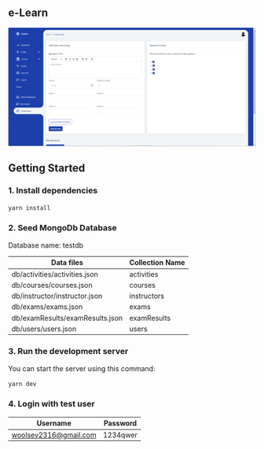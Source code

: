 ## e-Learn
![exam creation form](images/elearn.png?raw=true "Title")

## Getting Started

### 1. Install dependencies

```bash
yarn install
```

### 2. Seed MongoDb Database
Database name: testdb 

| Data files   | Collection Name  |  
|---|---|
| db/activities/activities.json  | activities  |   
| db/courses/courses.json | courses  |
| db/instructor/instructor.json | instructors  |
| db/exams/exams.json | exams  |
| db/examResults/examResults.json | examResults  | 
| db/users/users.json | users  |   

### 3. Run the development server

You can start the server using this command:

```bash
yarn dev
```

### 4. Login with test user

| Username   | Password  |  
|---|---|
| woolsey2316@gmail.com  | 1234qwer  |